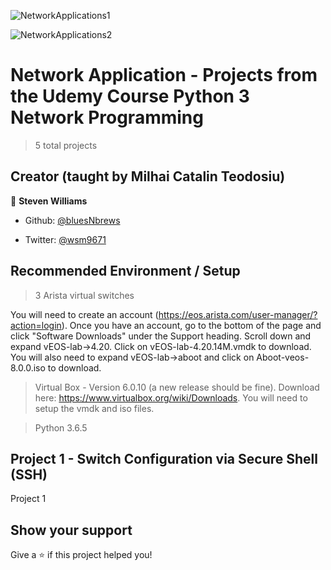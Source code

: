 ![NetworkApplications1](https://github.com/bluesNbrews/ParseWebPage/blob/master/img/networkApplications.png)

![NetworkApplications2](https://github.com/bluesNbrews/ParseWebPage/blob/master/img/network.png)

# Network Application - Projects from the Udemy Course Python 3 Network Programming

> 5 total projects

## Creator (taught by Milhai Catalin Teodosiu)

👤 **Steven Williams**

* Github: [@bluesNbrews](https://github.com/bluesNbrews)

* Twitter: [@wsm9671](https://twitter.com/wsm9671)

## Recommended Environment / Setup

> 3 Arista virtual switches

You will need to create an account (https://eos.arista.com/user-manager/?action=login). Once you have an account, go to the bottom of the page and click "Software Downloads" under the Support heading. Scroll down and expand vEOS-lab->4.20. Click on  vEOS-lab-4.20.14M.vmdk to download. You will also need to expand vEOS-lab->aboot and click on Aboot-veos-8.0.0.iso to download.

> Virtual Box - Version 6.0.10 (a new release should be fine). Download here: https://www.virtualbox.org/wiki/Downloads. You will need to setup the vmdk and iso files.

> Python 3.6.5

## Project 1 - Switch Configuration via Secure Shell (SSH)

Project 1

## Show your support

Give a ⭐️ if this project helped you!

